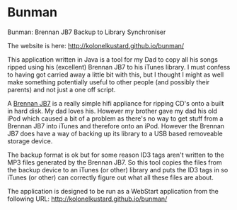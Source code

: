 Bunman
======

Bunman: Brennan JB7 Backup to Library Synchroniser

The website is here: <http://kolonelkustard.github.io/bunman/>

This application written in Java is a tool for my Dad to copy all his songs
ripped using his (excellent) Brennan JB7 to his iTunes library. I must confess
to having got carried away a little bit with this, but I thought I might as well
make something potentially useful to other people (and possibly their parents)
and not just a one off script.

A [Brennan JB7](http://www.brennan.co.uk/) is a really simple hifi appliance for
ripping CD's onto a built in hard disk. My dad loves his. However my brother
gave my dad his old iPod which caused a bit of a problem as there's no way to
get stuff from a Brennan JB7 into iTunes and therefore onto an iPod. However the
Brennan JB7 does have a way of backing up its library to a USB based removeable
storage device.

The backup format is ok but for some reason ID3 tags aren't written to the MP3
files generated by the Brennan JB7. So this tool copies the files from the
backup device to an iTunes (or other) library and puts the ID3 tags in so iTunes
(or other) can correctly figure out what all these files are about.

The application is designed to be run as a WebStart application from the
following URL: <http://kolonelkustard.github.io/bunman/>
